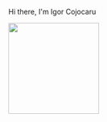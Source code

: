 Hi there, I'm Igor Cojocaru




<img height="180em" src="https://github-readme-stats.vercel.app/api?username=igor-co&show_icons=true&hide_border=true&&count_private=true&include_all_commits=true" />
